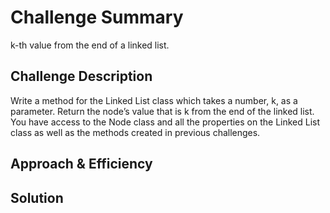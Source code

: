 # Challenge Summary
<!-- Short summary or background information -->

k-th value from the end of a linked list.

## Challenge Description
<!-- Description of the challenge -->

Write a method for the Linked List class which takes a number, k, as a parameter. Return the node’s value that is k from the end of the linked list. You have access to the Node class and all the properties on the Linked List class as well as the methods created in previous challenges.

## Approach & Efficiency
<!-- What approach did you take? Why? What is the Big O space/time for this approach? -->

## Solution
<!-- Embedded whiteboard image -->
